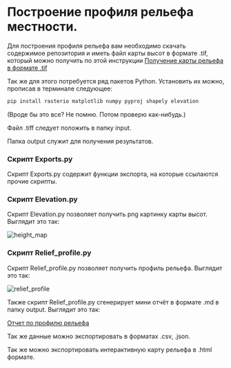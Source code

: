 # Построение профиля рельефа местности.
Для построения профиля рельефа вам необходимо скачать содержимое репозитория и иметь файл карты высот в формате .tif, который можно получить по этой инструкции [Получение карты рельефа в формате .tif](/samples/instruction-1.md)

Так же для этого потребуется ряд пакетов Python. Установить их можно, прописав в терминале следующее:
```bash
pip install rasterio matplotlib numpy pyproj shapely elevation
```
(Вроде бы это все? Не помню. Потом проверю как-нибудь.)

Файл .tiff следует положить в папку input.

Папка output служит для получения результатов.

### Скрипт Exports.py
Скрипт Exports.py содержит функции экспорта, на которые ссылаются прочие скрипты.

### Скрипт Elevation.py
Скрипт Elevation.py позволяет получить png картинку карты высот. Выглядит это так:

![height_map](https://github.com/user-attachments/assets/a07755f0-319c-497f-be4e-a01d8343697f)

### Скрипт Relief_profile.py
Скрипт Relief_profile.py позволяет получить профиль рельефа. Выглядит это так:

![relief_profile](https://github.com/user-attachments/assets/a48d778b-ba23-4cc3-93a1-e60970ade311)

Также скрипт Relief_profile.py сгенерирует мини отчёт в формате .md в папку output. Выглядит это так:

[Отчет по профилю рельефа](output/relief_report.md)

Так же данные можно экспортировать в форматах .csv, .json.

Так же можно экспортировать интерактивную карту рельефа в .html формате.


